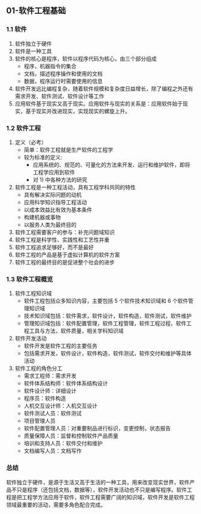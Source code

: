 ## 01-软件工程基础

### 1.1 软件

1. 软件独立于硬件
2. 软件是一种工具
3. 软件的核心是程序，软件以程序代码为核心，由三个部分组成
   - 程序，机器指令的集合
   - 文档，描述程序操作和使用的文档
   - 数据，程序运行时需要使用的信息
4. 软件开发远比编程复杂，随着软件规模和复杂度日益增长，除了编程之外还有需求开发、软件测试、软件设计等工作
5. 应用软件基于现实又高于现实。应用软件与现实的关系是：应用软件始于现实，基于现实并改进现实，实现现实的螺旋上升。

### 1.2 软件工程

1. 定义（必考）
   - 简单：软件工程就是生产软件的工程学
   - 较为标准的定义:
     - 应用系统的、规范的、可量化的方法来开发、运行和维护软件，即将工程学应用到软件
     - 对 1) 中各种方法的研究
2. 软件工程是一种工程活动，具有工程学科共同的特性
   - 具有解决实际问题的动机
   - 应用科学知识指导工程活动
   - 以成本效益比有效为基本条件
   - 构建机器或事物
   - 以服务人类为最终目的
3. 软件工程需要客户的参与：补充问题域知识
4. 软件工程是科学性、实践性和工艺性并重
5. 软件工程追求足够好，而不是最好
6. 软件工程的产品是基于虚拟计算机的软件方案
7. 软件工程的最终目的是促进整个社会的进步

### 1.3 软件工程概览

1. 软件工程知识域
   - 软件工程包括众多知识内容，主要包括 5 个软件技术知识域和 6 个软件管理知识域
   - 技术知识域包括：软件需求，软件设计，软件构造，软件测试，软件维护
   - 管理知识域包括：软件配置管理，软件工程管理，软件工程过程，软件工程工具与方法，软件质量，相关学科知识域
2. 软件开发活动
   - 软件开发是软件工程的主要任务
   - 包括需求开发，软件设计，软件构造，软件测试，软件交付和维护等具体活动
3. 软件工程的角色分工
   - 需求工程师：需求开发
   - 软件体系结构师：软件体系结构设计
   - 软件设计师：详细设计
   - 程序员：软件构造
   - 人机交互设计师：人机交互设计
   - 软件测试人员：软件测试
   - 项目管理人员
   - 软件配置管理人员：对重要制品进行标识，变更控制，状态报告
   - 质量保障人员：监督和控制软件产品质量
   - 培训和支持人员：软件交付和维护
   - 文档编写人员：文档写作

### 总结

软件独立于硬件，是源于生活又高于生活的一种工具，用来改变现实世界，软件产品不只是程序（还包括文档，数据等），软件开发活动也不只是编写程序。软件工程是把工程学方法应用于软件，软件工程需要广阔的知识域，软件开发是软件工程领域最重要的活动，需要多角色配合完成。

